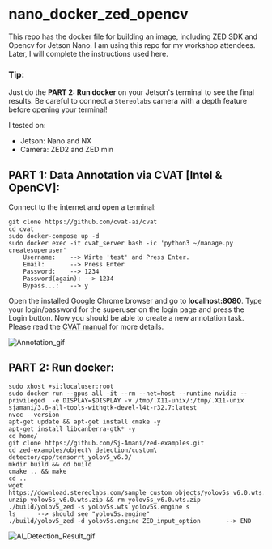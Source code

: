 # nano_docker_zed_opencv
This repo has the docker file for building an image, including ZED SDK and Opencv for Jetson Nano.
I am using this repo for my workshop attendees.
Later, I will complete the instructions used here.

### Tip: 
Just do the **PART 2: Run docker** on your Jetson's terminal to see the final results. Be careful to connect a `Stereolabs` camera with a depth feature before opening your terminal!

I tested on:
* Jetson:  Nano and NX
* Camera:  ZED2 and ZED min

## PART 1: Data Annotation via CVAT [Intel & OpenCV]:
Connect to the internet and open a terminal:
```
git clone https://github.com/cvat-ai/cvat
cd cvat
sudo docker-compose up -d
sudo docker exec -it cvat_server bash -ic 'python3 ~/manage.py createsuperuser'
	Username: 	 --> Wirte 'test' and Press Enter.
	Email:		 --> Press Enter
	Password: 	 --> 1234
	Password(again): --> 1234
	Bypass...:	 --> y
```	
Open the installed Google Chrome browser and go to **localhost:8080**. Type your login/password for the superuser on the login page and press the Login button. Now you should be able to create a new annotation task. Please read the [CVAT manual](https://opencv.github.io/cvat/docs/manual/) for more details.

![Annotation_gif](videos/Annotation.gif)

## PART 2: Run docker:
```
sudo xhost +si:localuser:root
sudo docker run --gpus all -it --rm --net=host --runtime nvidia --privileged  -e DISPLAY=$DISPLAY -v /tmp/.X11-unix/:/tmp/.X11-unix sjamani/3.6-all-tools-withgtk-devel-l4t-r32.7:latest
nvcc --version
apt-get update && apt-get install cmake -y
apt-get install libcanberra-gtk* -y
cd home/
git clone https://github.com/Sj-Amani/zed-examples.git
cd zed-examples/object\ detection/custom\ detector/cpp/tensorrt_yolov5_v6.0/
mkdir build && cd build
cmake .. && make
cd ..
wget https://download.stereolabs.com/sample_custom_objects/yolov5s_v6.0.wts.zip
unzip yolov5s_v6.0.wts.zip && rm yolov5s_v6.0.wts.zip
./build/yolov5_zed -s yolov5s.wts yolov5s.engine s
ls		--> should see "yolov5s.engine"
./build/yolov5_zed -d yolov5s.engine ZED_input_option		--> END
```	

![AI_Detection_Result_gif](videos/AI_Detection_Result.gif)


